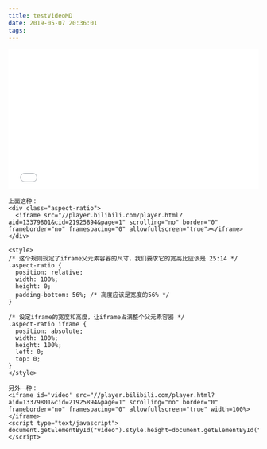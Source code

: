 ```yaml
---
title: testVideoMD
date: 2019-05-07 20:36:01
tags:
---
```

<div class="aspect-ratio">
  <iframe src="//player.bilibili.com/player.html?aid=13379801&cid=21925894&page=1" scrolling="no" border="0" frameborder="no" framespacing="0" allowfullscreen="true"></iframe>
</div>
 
<style>
/* 这个规则规定了iframe父元素容器的尺寸，我们要去它的宽高比应该是 25:14 */
.aspect-ratio {
  position: relative;
  width: 100%;
  height: 0;
  padding-bottom: 56%; /* 高度应该是宽度的56% */
}
 
/* 设定iframe的宽度和高度，让iframe占满整个父元素容器 */
.aspect-ratio iframe {
  position: absolute;
  width: 100%;
  height: 100%;
  left: 0;
  top: 0;
}
</style>

```
上面这种：
<div class="aspect-ratio">
  <iframe src="//player.bilibili.com/player.html?aid=13379801&cid=21925894&page=1" scrolling="no" border="0" frameborder="no" framespacing="0" allowfullscreen="true"></iframe>
</div>
 
<style>
/* 这个规则规定了iframe父元素容器的尺寸，我们要求它的宽高比应该是 25:14 */
.aspect-ratio {
  position: relative;
  width: 100%;
  height: 0;
  padding-bottom: 56%; /* 高度应该是宽度的56% */
}
 
/* 设定iframe的宽度和高度，让iframe占满整个父元素容器 */
.aspect-ratio iframe {
  position: absolute;
  width: 100%;
  height: 100%;
  left: 0;
  top: 0;
}
</style>

另外一种：
<iframe id='video' src="//player.bilibili.com/player.html?aid=13379801&cid=21925894&page=1" scrolling="no" border="0" frameborder="no" framespacing="0" allowfullscreen="true" width=100%> </iframe>
<script type="text/javascript">
document.getElementById("video").style.height=document.getElementById("video").scrollWidth*0.75+"px";
</script>
```
